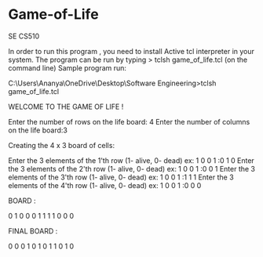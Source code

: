 # Game-of-Life
SE CS510

In order to run this program , you need to install Active tcl interpreter in your system.
The program can be run by typing > tclsh game_of_life.tcl (on the command line)
Sample program run:


C:\Users\Ananya\OneDrive\Desktop\Software Engineering>tclsh game_of_life.tcl

WELCOME TO THE GAME OF LIFE !

Enter the number of rows on the life board: 4
Enter the number of columns on the life board:3

Creating the 4 x 3 board of cells:

Enter the 3 elements of the 1'th row (1- alive, 0- dead) ex: 1 0 0 1 :0 1 0
Enter the 3 elements of the 2'th row (1- alive, 0- dead) ex: 1 0 0 1 :0 0 1
Enter the 3 elements of the 3'th row (1- alive, 0- dead) ex: 1 0 0 1 :1 1 1
Enter the 3 elements of the 4'th row (1- alive, 0- dead) ex: 1 0 0 1 :0 0 0

BOARD :

  0 1 0
  0 0 1
  1 1 1
  0 0 0



FINAL BOARD :

 0 0 0
 1 0 1
 0 1 1
 0 1 0
